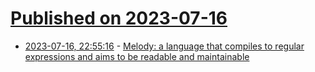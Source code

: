 # [Published on 2023-07-16](index.md)

* [2023-07-16, 22:55:16](https://lobste.rs/s/efo3o8/melody_language_compiles_regular) - [Melody: a language that compiles to regular expressions and aims to be readable and maintainable](https://github.com/yoav-lavi/melody)
